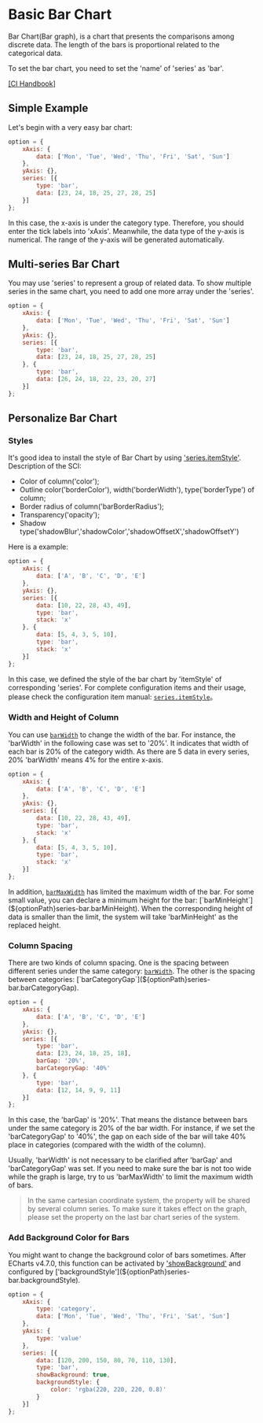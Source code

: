 # Basic Bar Chart

Bar Chart(Bar graph), is a chart that presents the comparisons among discrete data. The length of the bars is proportional related to the categorical data.

To set the bar chart, you need to set the 'name' of 'series' as 'bar'.

[[CI Handbook]](${optionPath}series-bar)

## Simple Example

Let's begin with a very easy bar chart:

<!-- embed -->
```js
option = {
    xAxis: {
        data: ['Mon', 'Tue', 'Wed', 'Thu', 'Fri', 'Sat', 'Sun']
    },
    yAxis: {},
    series: [{
        type: 'bar',
        data: [23, 24, 18, 25, 27, 28, 25]
    }]
};
```

In this case, the x-axis is under the category type. Therefore, you should enter the tick labels into 'xAxis'. Meanwhile, the data type of the y-axis is numerical. The range of the y-axis will be generated automatically.


## Multi-series Bar Chart

You may use 'series' to represent a group of related data. To show multiple series in the same chart, you need to add one more array under the 'series'.

<!-- embed -->
```js
option = {
    xAxis: {
        data: ['Mon', 'Tue', 'Wed', 'Thu', 'Fri', 'Sat', 'Sun']
    },
    yAxis: {},
    series: [{
        type: 'bar',
        data: [23, 24, 18, 25, 27, 28, 25]
    }, {
        type: 'bar',
        data: [26, 24, 18, 22, 23, 20, 27]
    }]
};
```


## Personalize Bar Chart

### Styles

It's good idea to install the style of Bar Chart by using ['series.itemStyle'](${optionPath}series-bar.itemStyle). Description of the SCI:

- Color of column('color');
- Outline color('borderColor'), width('borderWidth'), type('borderType') of column;
- Border radius of column('barBorderRadius');
- Transparency('opacity');
- Shadow type('shadowBlur','shadowColor','shadowOffsetX','shadowOffsetY')

Here is a example:

<!-- embed -->
```js
option = {
    xAxis: {
        data: ['A', 'B', 'C', 'D', 'E']
    },
    yAxis: {},
    series: [{
        data: [10, 22, 28, 43, 49],
        type: 'bar',
        stack: 'x'
    }, {
        data: [5, 4, 3, 5, 10],
        type: 'bar',
        stack: 'x'
    }]
};
```

In this case, we defined the style of the bar chart by 'itemStyle' of corresponding 'series'. For complete configuration items and their usage, please check the configuration item manual: [`series.itemStyle`](${optionPath}series-bar.itemStyle)。

### Width and Height of Column

You can use [`barWidth`](${optionPath}#series-bar.barWidth) to change the width of the bar. For instance, the 'barWidth' in the following case was set to '20%'. It indicates that width of each bar is 20% of the category width. As there are 5 data in every series, 20% 'barWidth' means 4% for the entire x-axis.

<!-- embed -->
```js
option = {
    xAxis: {
        data: ['A', 'B', 'C', 'D', 'E']
    },
    yAxis: {},
    series: [{
        data: [10, 22, 28, 43, 49],
        type: 'bar',
        stack: 'x'
    }, {
        data: [5, 4, 3, 5, 10],
        type: 'bar',
        stack: 'x'
    }]
};
```

In addition, [`barMaxWidth`](${optionPath}series-bar.barMaxWidth) has limited the maximum width of the bar. For some small value, you can declare a minimum height for the bar: [`barMinHeight`](${optionPath}series-bar.barMinHeight). When the corresponding height of data is smaller than the limit, the system will take 'barMinHeight' as the replaced height.

### Column Spacing

There are two kinds of column spacing. One is the spacing between different series under the same category: [`barWidth`](${optionPath}series-bar.barWidth). The other is the spacing between categories: [`barCategoryGap`](${optionPath}series-bar.barCategoryGap).

<!-- embed -->
```js
option = {
    xAxis: {
        data: ['A', 'B', 'C', 'D', 'E']
    },
    yAxis: {},
    series: [{
        type: 'bar',
        data: [23, 24, 18, 25, 18],
        barGap: '20%',
        barCategoryGap: '40%'
    }, {
        type: 'bar',
        data: [12, 14, 9, 9, 11]
    }]
};
```

In this case, the 'barGap' is '20%'. That means the distance between bars under the same category is 20% of the bar width. For instance, if we set the 'barCategoryGap' to '40%', the gap on each side of the bar will take 40% place in categories (compared with the width of the column).

Usually, 'barWidth' is not necessary to be clarified after 'barGap' and 'barCategoryGap' was set. If you need to make sure the bar is not too wide while the graph is large, try to us 'barMaxWidth' to limit the maximum width of bars.

>In the same cartesian coordinate system, the property will be shared by several column series. To make sure it takes effect on the graph, please set the property on the last bar chart series of the system.


### Add Background Color for Bars

You might want to change the background color of bars sometimes. After ECharts v4.7.0, this function can be activated by ['showBackground'](${optionPath}series-bar.showBackground) and configured by ['backgroundStyle'](${optionPath}series-bar.backgroundStyle).

<!-- embed -->
```js
option = {
    xAxis: {
        type: 'category',
        data: ['Mon', 'Tue', 'Wed', 'Thu', 'Fri', 'Sat', 'Sun']
    },
    yAxis: {
        type: 'value'
    },
    series: [{
        data: [120, 200, 150, 80, 70, 110, 130],
        type: 'bar',
        showBackground: true,
        backgroundStyle: {
            color: 'rgba(220, 220, 220, 0.8)'
        }
    }]
};
```
